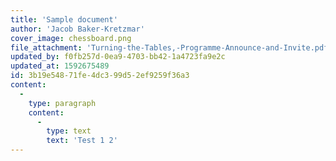 ```yaml
---
title: 'Sample document'
author: 'Jacob Baker-Kretzmar'
cover_image: chessboard.png
file_attachment: 'Turning-the-Tables,-Programme-Announce-and-Invite.pdf'
updated_by: f0fb257d-0ea9-4703-bb42-1a4723fa9e2c
updated_at: 1592675489
id: 3b19e548-71fe-4dc3-99d5-2ef9259f36a3
content:
  -
    type: paragraph
    content:
      -
        type: text
        text: 'Test 1 2'
---
```

